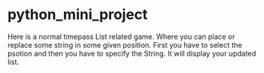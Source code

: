 # python_mini_project
Here is a normal timepass List related game.
Where you can place or replace some string in some given position.
First you have to select the psotion and then you have to specify the String.
It will display your updated list.

